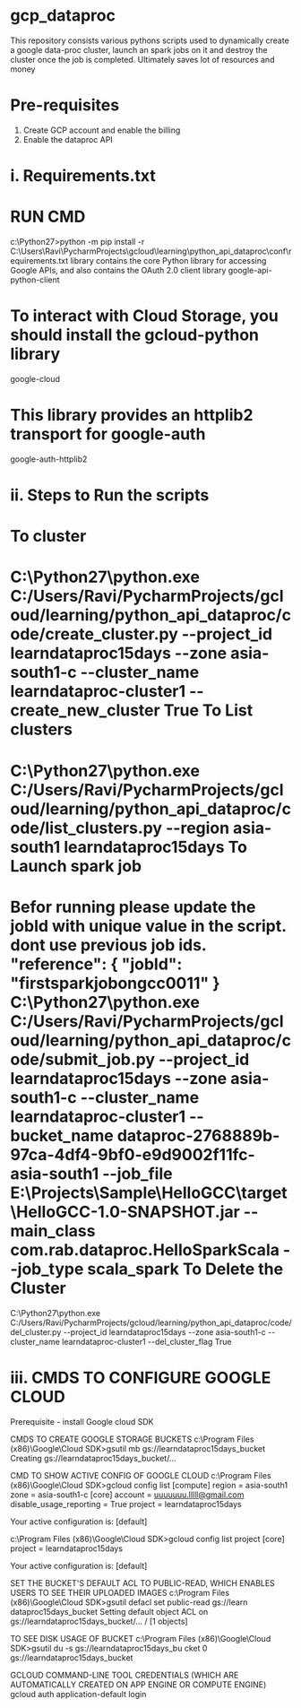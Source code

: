 # gcp_dataproc
This repository consists various pythons scripts used to dynamically create a google data-proc cluster, launch an spark jobs on it and destroy the cluster once the job is completed. Ultimately saves lot of resources and money

# Pre-requisites
1. Create GCP account and enable the billing 
2. Enable the dataproc API
# i. Requirements.txt
RUN CMD
=======
c:\Python27>python -m pip install -r C:\Users\Ravi\PycharmProjects\gcloud\learning\python_api_dataproc\conf\requirements.txt
library contains the core Python library for accessing Google APIs, and also contains the OAuth 2.0 client library
google-api-python-client

To interact with Cloud Storage, you should install the gcloud-python library
============================================================================
google-cloud

This library provides an httplib2 transport for google-auth
=============================================================
google-auth-httplib2

# ii. Steps to Run the scripts 
To cluster
==========
C:\Python27\python.exe C:/Users/Ravi/PycharmProjects/gcloud/learning/python_api_dataproc/code/create_cluster.py --project_id learndataproc15days --zone asia-south1-c --cluster_name learndataproc-cluster1 --create_new_cluster True
To List clusters
================
C:\Python27\python.exe C:/Users/Ravi/PycharmProjects/gcloud/learning/python_api_dataproc/code/list_clusters.py --region asia-south1 learndataproc15days
To Launch spark job
====================
Befor running please update the jobId with unique value in the script. dont use previous job ids.
"reference": {
              "jobId": "firstsparkjobongcc0011"
            }
C:\Python27\python.exe C:/Users/Ravi/PycharmProjects/gcloud/learning/python_api_dataproc/code/submit_job.py --project_id learndataproc15days --zone asia-south1-c --cluster_name learndataproc-cluster1 --bucket_name dataproc-2768889b-97ca-4df4-9bf0-e9d9002f11fc-asia-south1 --job_file E:\Projects\Sample\HelloGCC\target\HelloGCC-1.0-SNAPSHOT.jar --main_class com.rab.dataproc.HelloSparkScala --job_type scala_spark
To Delete the Cluster
=====================
C:\Python27\python.exe C:/Users/Ravi/PycharmProjects/gcloud/learning/python_api_dataproc/code/del_cluster.py --project_id learndataproc15days --zone asia-south1-c --cluster_name learndataproc-cluster1 --del_cluster_flag True

# iii. CMDS TO CONFIGURE GOOGLE CLOUD 
Prerequisite - install Google cloud SDK

CMDS TO CREATE GOOGLE STORAGE BUCKETS
c:\Program Files (x86)\Google\Cloud SDK>gsutil mb gs://learndataproc15days_bucket
Creating gs://learndataproc15days_bucket/...

CMD TO SHOW ACTIVE CONFIG OF GOOGLE CLOUD
c:\Program Files (x86)\Google\Cloud SDK>gcloud config list
[compute]
region = asia-south1
zone = asia-south1-c
[core]
account = uuuuuuu.lllll@gmail.com
disable_usage_reporting = True
project = learndataproc15days

Your active configuration is: [default]

c:\Program Files (x86)\Google\Cloud SDK>gcloud config list project
[core]
project = learndataproc15days

Your active configuration is: [default]

SET THE BUCKET'S DEFAULT ACL TO PUBLIC-READ, WHICH ENABLES USERS TO SEE THEIR UPLOADED IMAGES
c:\Program Files (x86)\Google\Cloud SDK>gsutil defacl set public-read gs://learn
dataproc15days_bucket
Setting default object ACL on gs://learndataproc15days_bucket/...
/ [1 objects]

TO SEE DISK USAGE OF BUCKET
c:\Program Files (x86)\Google\Cloud SDK>gsutil du -s gs://learndataproc15days_bu
cket
0           gs://learndataproc15days_bucket

GCLOUD COMMAND-LINE TOOL CREDENTIALS (WHICH ARE AUTOMATICALLY CREATED ON APP ENGINE OR COMPUTE ENGINE)
gcloud auth application-default login
